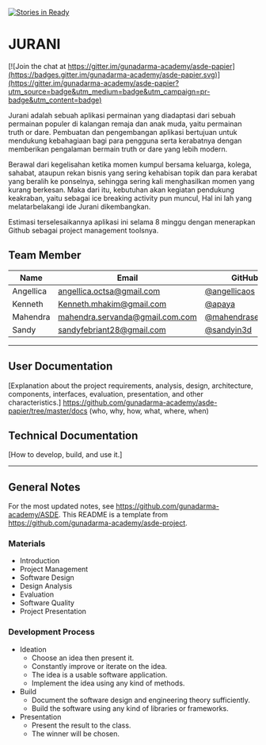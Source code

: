 [![Stories in Ready](https://badge.waffle.io/gunadarma-academy/asde-papier.png?label=ready&title=Ready)](https://waffle.io/gunadarma-academy/asde-papier)
# JURANI

[![Join the chat at https://gitter.im/gunadarma-academy/asde-papier](https://badges.gitter.im/gunadarma-academy/asde-papier.svg)](https://gitter.im/gunadarma-academy/asde-papier?utm_source=badge&utm_medium=badge&utm_campaign=pr-badge&utm_content=badge)

Jurani adalah sebuah aplikasi permainan yang diadaptasi dari sebuah permainan populer di kalangan remaja dan anak muda, yaitu permainan truth or dare. Pembuatan dan pengembangan aplikasi bertujuan untuk mendukung kebahagiaan bagi para pengguna serta kerabatnya dengan memberikan pengalaman bermain truth or dare yang lebih modern.

Berawal dari kegelisahan ketika momen kumpul bersama keluarga, kolega, sahabat, ataupun rekan bisnis yang sering kehabisan topik dan para kerabat yang beralih ke ponselnya, sehingga sering kali menghasilkan momen yang kurang berkesan. Maka dari itu, kebutuhan akan kegiatan pendukung keakraban, yaitu sebagai ice breaking activity pun muncul, Hal ini lah yang melatarbelakangi ide Jurani dikembangkan.

Estimasi terselesaikannya aplikasi ini selama 8 minggu dengan menerapkan Github sebagai project management toolsnya. 

## Team Member

| Name      | Email              | GitHub |
|-----------|--------------------|--------|
| Angellica | angellica.octsa@gmail.com | [@angellicaos](https://github.com/angellicaos)
| Kenneth   | Kenneth.mhakim@gmail.com | [@apaya](https://github.com/thunderkee)
| Mahendra  | mahendra.servanda@gmail.com.com | [@mahendraservanda](https://github.com/mahendraservanda)
| Sandy     | sandyfebriant28@gmail.com | [@sandyin3d](https://github.com/sandyin3d)


--------------------------------------------------

## User Documentation

[Explanation about the project requirements, analysis, design, architecture, components, interfaces, evaluation, presentation, and other characteristics.]
<https://github.com/gunadarma-academy/asde-papier/tree/master/docs>
(who, why, how, what, where, when)

## Technical Documentation

[How to develop, build, and use it.]

--------------------------------------------------

## General Notes

For the most updated notes, see <https://github.com/gunadarma-academy/ASDE>. This README is a template from <https://github.com/gunadarma-academy/asde-project>.

### Materials

+ Introduction
+ Project Management
+ Software Design
+ Design Analysis
+ Evaluation
+ Software Quality
+ Project Presentation

### Development Process

+ Ideation
  + Choose an idea then present it.
  + Constantly improve or iterate on the idea.
  + The idea is a usable software application.
  + Implement the idea using any kind of methods.
+ Build
  + Document the software design and engineering theory sufficiently.
  + Build the software using any kind of libraries or frameworks.
+ Presentation
  + Present the result to the class.
  + The winner will be chosen.
